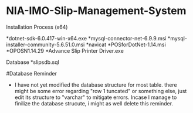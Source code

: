 # NIA-IMO-Slip-Management-System

Installation Process (x64)

*dotnet-sdk-6.0.417-win-x64.exe
*mysql-connector-net-6.9.9.msi
*mysql-installer-community-5.6.51.0.msi
*navicat
*POSforDotNet-1.14.msi
*OPOSN1.14.29
*Advance Slip Printer Driver.exe

Database
*slipsdb.sql



#Database Reminder
- I have not yet modified the database structure for most table. there might be some error regarding "row 1 tuncated" or something else, just edit its structure to "varchar" to mitigate errors. Incase I manage to finilize the database strucute, i might as well delete this reminder.
